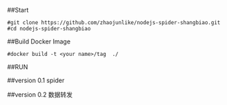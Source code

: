 ##Start 
 
```
#git clone https://github.com/zhaojunlike/nodejs-spider-shangbiao.git
#cd nodejs-spider-shangbiao

```

##Build Docker Image
```
#docker build -t <your name>/tag  ./
```

##RUN



##version 0.1
spider


##version 0.2
数据转发